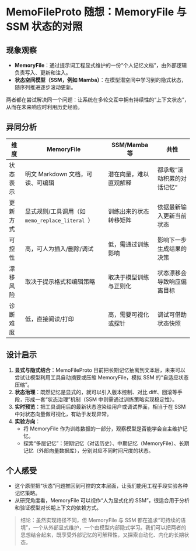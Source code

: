 # MemoFileProto 随想：MemoryFile 与 SSM 状态的对照

## 现象观察
- **MemoryFile**：通过提示词工程显式维护的一份“个人记忆文档”，由外部逻辑负责写入、更新和注入。
- **状态空间模型（SSM，例如 Mamba）**：在模型潜空间中学习到的隐式状态，随序列推进逐步滚动更新。

两者都在尝试解决同一个问题：让系统在多轮交互中拥有持续性的“上下文状态”，从而在未来响应时利用历史经验。

## 异同分析
| 维度 | MemoryFile | SSM/Mamba 等 | 共性 |
| --- | --- | --- | --- |
| 状态表示 | 明文 Markdown 文档，可读、可编辑 | 潜在向量，难以直观解释 | 都承载“滚动积累的对话记忆” |
| 更新方式 | 显式规则/工具调用（如 `memo_replace_literal `） | 训练出来的状态转移矩阵 | 依据最新输入更新当前状态 |
| 可控性 | 高，可人为插入/删除/调试 | 低，需通过训练影响 | 影响下一步生成结果的决策 |
| 漂移风险 | 取决于提示格式和编辑策略 | 取决于模型训练与正则化 | 状态漂移会导致响应偏离目标 |
| 诊断难度 | 低，直接阅读/打印 | 高，需要可视化或探针 | 调试可借助状态快照 |

## 设计启示
1. **显式与隐式结合**：MemoFileProto 目前把长期记忆抽离到文本层，未来可以尝试让模型利用工具自动摘要或压缩 MemoryFile，模拟 SSM 的“自适应状态压缩”。
2. **状态治理**：既然记忆是显式的，就可以引入版本控制、对比 diff、回滚等手段，形成一套“状态治理”机制（SSM 中则需通过训练策略实现稳定性）。
3. **实时预览**：把工具调用后的最新状态渲染给用户或调试界面，相当于在 SSM 中对状态向量做可视化，有助于发现异常。
4. **实验方向**：
   - 将 MemoryFile 作为训练数据的一部分，观察模型是否能学会自主维护记忆。
   - 探索“多层记忆”：短期记忆（对话历史）、中期记忆（MemoryFile）、长期记忆（外部向量数据库），分别对应不同时间尺度的状态。

## 个人感受
- 这个原型把“状态”问题推回到可控的文本层面，让我们能用工程手段实验各种记忆策略。
- 从研究角度看，MemoryFile 可以视作“人为显式化的 SSM”，很适合用于分析和验证模型对长期上下文的依赖方式。

> 结论：虽然实现路径不同，但 MemoryFile 与 SSM 都在追求“可持续的语境”，一个从外部显式维护，一个由模型内部隐式学习。我们可以把两者的思想结合起来，既享受外部记忆的可解释性，又探索自动化、内化的长期状态。
